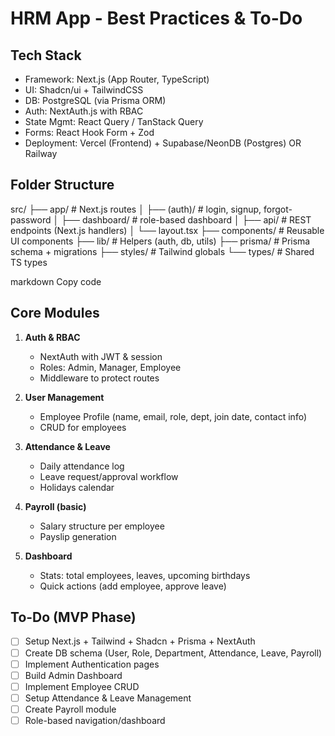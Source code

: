# HRM App - Best Practices & To-Do

## Tech Stack
- Framework: Next.js (App Router, TypeScript)
- UI: Shadcn/ui + TailwindCSS
- DB: PostgreSQL (via Prisma ORM)
- Auth: NextAuth.js with RBAC
- State Mgmt: React Query / TanStack Query
- Forms: React Hook Form + Zod
- Deployment: Vercel (Frontend) + Supabase/NeonDB (Postgres) OR Railway

## Folder Structure
src/
├── app/ # Next.js routes
│ ├── (auth)/ # login, signup, forgot-password
│ ├── dashboard/ # role-based dashboard
│ ├── api/ # REST endpoints (Next.js handlers)
│ └── layout.tsx
├── components/ # Reusable UI components
├── lib/ # Helpers (auth, db, utils)
├── prisma/ # Prisma schema + migrations
├── styles/ # Tailwind globals
└── types/ # Shared TS types

markdown
Copy code

## Core Modules
1. **Auth & RBAC**
   - NextAuth with JWT & session
   - Roles: Admin, Manager, Employee
   - Middleware to protect routes

2. **User Management**
   - Employee Profile (name, email, role, dept, join date, contact info)
   - CRUD for employees

3. **Attendance & Leave**
   - Daily attendance log
   - Leave request/approval workflow
   - Holidays calendar

4. **Payroll (basic)**
   - Salary structure per employee
   - Payslip generation

5. **Dashboard**
   - Stats: total employees, leaves, upcoming birthdays
   - Quick actions (add employee, approve leave)

## To-Do (MVP Phase)
- [ ] Setup Next.js + Tailwind + Shadcn + Prisma + NextAuth
- [ ] Create DB schema (User, Role, Department, Attendance, Leave, Payroll)
- [ ] Implement Authentication pages
- [ ] Build Admin Dashboard
- [ ] Implement Employee CRUD
- [ ] Setup Attendance & Leave Management
- [ ] Create Payroll module
- [ ] Role-based navigation/dashboard